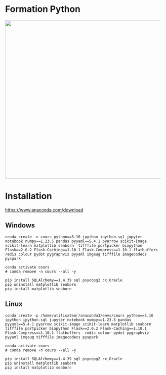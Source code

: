 # Formation Python 

<img src="https://github.com/rbizoi/PythonFormationCESI/blob/main/images/python-image-logo-940x530.jpeg" width="512">

# Installation 
https://www.anaconda.com/download

## Windows
```
conda create -n cours python==3.10 ipython ipython-sql jupyter notebook numpy==1.23.5 pandas pyyaml==5.4.1 pyarrow scikit-image scikit-learn matplotlib seaborn  tifffile portpicker biopython Flask==2.0.2 Flask-Caching==1.10.1 Flask-Compress==1.10.1 flatbuffers  redis colour pydot pygraphviz pyyaml imgaug tifffile imagecodecs pyspark

conda activate cours
# conda remove -n cours --all -y

pip install SQLAlchemy==1.4.39 sql psycopg2 cx_Oracle
pip uninstall matplotlib seaborn
pip install matplotlib seaborn
```

## Linux

```
conda create -p /home/utilisateur/anaconda3/envs/cours python==3.10 ipython ipython-sql jupyter notebook numpy==1.23.5 pandas pyyaml==5.4.1 pyarrow scikit-image scikit-learn matplotlib seaborn  tifffile portpicker biopython Flask==2.0.2 Flask-Caching==1.10.1 Flask-Compress==1.10.1 flatbuffers  redis colour pydot pygraphviz pyyaml imgaug tifffile imagecodecs pyspark

conda activate cours
# conda remove -n cours --all -y

pip install SQLAlchemy==1.4.39 sql psycopg2 cx_Oracle
pip uninstall matplotlib seaborn
pip install matplotlib seaborn
```



